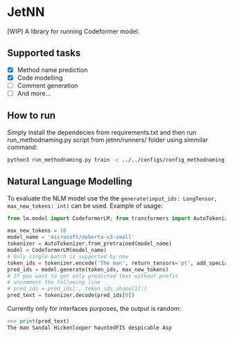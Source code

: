 # JetNN

[WIP] A library for running Codeformer model.

## Supported tasks

- [x] Method name prediction
- [x] Code modelling
- [ ] Comment generation
- [ ] And more...

## How to run

Simply install the dependecies from requirements.txt and then run run_methodnaming.py script from jetnn/runners/ folder using simmilar command: 
```bash
python3 run_methodnaming.py train -c ../../configs/config_methodnaming.yaml -cd 0 -dr ../../datasets/python/python_small -et BigBird -dt plain_code -mcp 2048 -bs 16 -wk 5e2675f8a3c8340913e59614f17ee02a7b7f4351 -opt Momentum -lr 0.01 -wd 0.0001 -mss 14 -msn 384
```


## Natural Language Modelling

To evaluate the NLM model use the the `generate(input_ids: LongTensor, max_new_tokens: int)` can be used. 
Example of usage:
```python
from lm.model import CodeformerLM; from transformers import AutoTokenizer

max_new_tokens = 10
model_name = 'microsoft/deberta-v3-small'
tokenizer = AutoTokenizer.from_pretrained(model_name)
model = CodeformerLM(model_name)
# Only single batch is supported by now
token_ids = tokenizer.encode('The man', return_tensors='pt', add_special_tokens=False)
pred_ids = model.generate(token_ids, max_new_tokens)
# If you want to get only predicted text without prefix 
# uncomment the following line
# pred_ids = pred_ids[:, token_ids.shape[1]:]
pred_text = tokenizer.decode(pred_ids[0])
```

Currently only for interfaces purposes, the output is random:
```python
>>> print(pred_text)
The man Sandal Hickenlooper hauntedFIS despicable Asp
```
